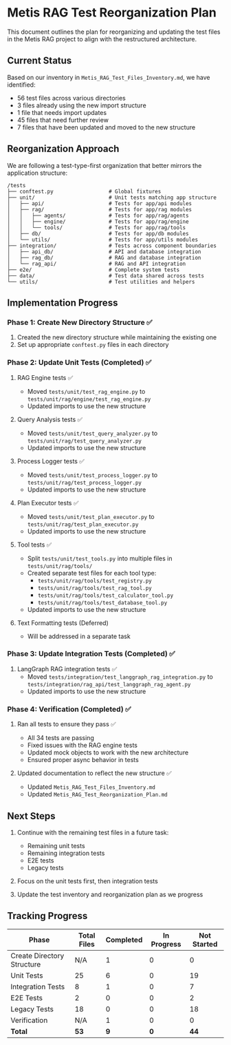 # Metis RAG Test Reorganization Plan

This document outlines the plan for reorganizing and updating the test files in the Metis RAG project to align with the restructured architecture.

## Current Status

Based on our inventory in `Metis_RAG_Test_Files_Inventory.md`, we have identified:
- 56 test files across various directories
- 3 files already using the new import structure
- 1 file that needs import updates
- 45 files that need further review
- 7 files that have been updated and moved to the new structure

## Reorganization Approach

We are following a test-type-first organization that better mirrors the application structure:

```
/tests
├── conftest.py                  # Global fixtures
├── unit/                        # Unit tests matching app structure
│   ├── api/                     # Tests for app/api modules
│   ├── rag/                     # Tests for app/rag modules
│   │   ├── agents/              # Tests for app/rag/agents
│   │   ├── engine/              # Tests for app/rag/engine
│   │   └── tools/               # Tests for app/rag/tools
│   ├── db/                      # Tests for app/db modules
│   └── utils/                   # Tests for app/utils modules
├── integration/                 # Tests across component boundaries
│   ├── api_db/                  # API and database integration
│   ├── rag_db/                  # RAG and database integration
│   └── rag_api/                 # RAG and API integration
├── e2e/                         # Complete system tests
├── data/                        # Test data shared across tests
└── utils/                       # Test utilities and helpers
```

## Implementation Progress

### Phase 1: Create New Directory Structure ✅

1. Created the new directory structure while maintaining the existing one
2. Set up appropriate `conftest.py` files in each directory

### Phase 2: Update Unit Tests (Completed) ✅

1. RAG Engine tests ✅
   - Moved `tests/unit/test_rag_engine.py` to `tests/unit/rag/engine/test_rag_engine.py`
   - Updated imports to use the new structure

2. Query Analysis tests ✅
   - Moved `tests/unit/test_query_analyzer.py` to `tests/unit/rag/test_query_analyzer.py`
   - Updated imports to use the new structure

3. Process Logger tests ✅
   - Moved `tests/unit/test_process_logger.py` to `tests/unit/rag/test_process_logger.py`
   - Updated imports to use the new structure

4. Plan Executor tests ✅
   - Moved `tests/unit/test_plan_executor.py` to `tests/unit/rag/test_plan_executor.py`
   - Updated imports to use the new structure

5. Tool tests ✅
   - Split `tests/unit/test_tools.py` into multiple files in `tests/unit/rag/tools/`
   - Created separate test files for each tool type:
     - `tests/unit/rag/tools/test_registry.py`
     - `tests/unit/rag/tools/test_rag_tool.py`
     - `tests/unit/rag/tools/test_calculator_tool.py`
     - `tests/unit/rag/tools/test_database_tool.py`
   - Updated imports to use the new structure

6. Text Formatting tests (Deferred)
   - Will be addressed in a separate task

### Phase 3: Update Integration Tests (Completed) ✅

1. LangGraph RAG integration tests ✅
   - Moved `tests/integration/test_langgraph_rag_integration.py` to `tests/integration/rag_api/test_langgraph_rag_agent.py`
   - Updated imports to use the new structure

### Phase 4: Verification (Completed) ✅

1. Ran all tests to ensure they pass ✅
   - All 34 tests are passing
   - Fixed issues with the RAG engine tests
   - Updated mock objects to work with the new architecture
   - Ensured proper async behavior in tests

2. Updated documentation to reflect the new structure ✅
   - Updated `Metis_RAG_Test_Files_Inventory.md`
   - Updated `Metis_RAG_Test_Reorganization_Plan.md`

## Next Steps

1. Continue with the remaining test files in a future task:
   - Remaining unit tests
   - Remaining integration tests
   - E2E tests
   - Legacy tests

2. Focus on the unit tests first, then integration tests

3. Update the test inventory and reorganization plan as we progress

## Tracking Progress

| Phase | Total Files | Completed | In Progress | Not Started |
|-------|------------|-----------|-------------|-------------|
| Create Directory Structure | N/A | 1 | 0 | 0 |
| Unit Tests | 25 | 6 | 0 | 19 |
| Integration Tests | 8 | 1 | 0 | 7 |
| E2E Tests | 2 | 0 | 0 | 2 |
| Legacy Tests | 18 | 0 | 0 | 18 |
| Verification | N/A | 1 | 0 | 0 |
| **Total** | **53** | **9** | **0** | **44** |
